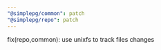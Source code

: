 ```yaml
---
"@simplepg/common": patch
"@simplepg/repo": patch
---
```


fix(repo,common): use unixfs to track files changes
